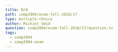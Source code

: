 ```yaml
---
title: N/A
path: comp2804/exam-fall-2018/17
type: multiple-choice
author: Michiel Smid
question: comp2804/exam-fall-2018/17/question.ts
tags:
  - comp2804
  - comp2804-exam
---
```

